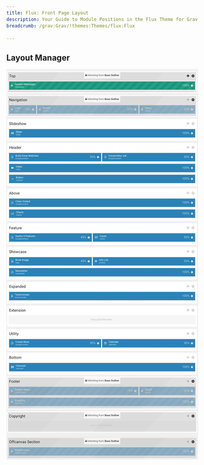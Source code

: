 ```yaml
---
title: Flux: Front Page Layout
description: Your Guide to Module Positions in the Flux Theme for Grav
breadcrumb: /grav:Grav/!themes:Themes/flux:Flux

---
```


## Layout Manager

![positions](assets/outline_home_1.jpeg)